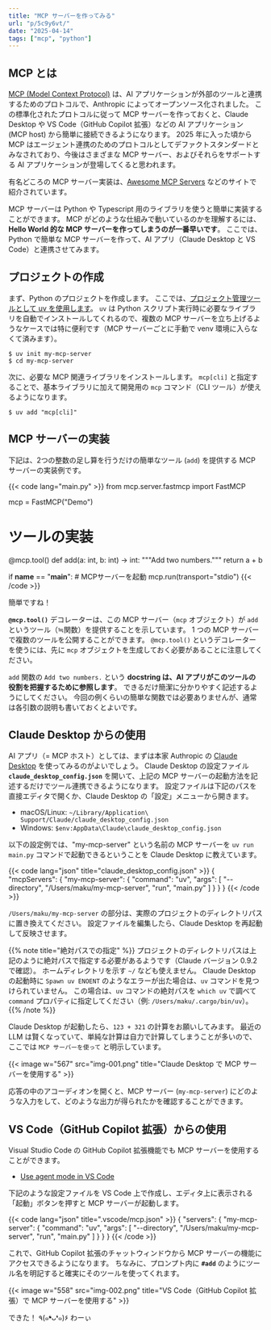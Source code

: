 ```yaml
---
title: "MCP サーバーを作ってみる"
url: "p/5c9y6vt/"
date: "2025-04-14"
tags: ["mcp", "python"]
---
```


MCP とは
----

[MCP (Model Context Protocol)](https://modelcontextprotocol.io/) は、AI アプリケーションが外部のツールと連携するためのプロトコルで、Anthropic によってオープンソース化されました。
この標準化されたプロトコルに従って MCP サーバーを作っておくと、Claude Desktop や VS Code（GitHub Copilot 拡張）などの AI アプリケーション (MCP host) から簡単に接続できるようになります。
2025 年に入った頃から MCP はエージェント連携のためのプロトコルとしてデファクトスタンダードとみなされており、今後はさまざまな MCP サーバー、およびそれらをサポートする AI アプリケーションが登場してくると思われます。

有名どころの MCP サーバー実装は、[Awesome MCP Servers](https://github.com/punkpeye/awesome-mcp-servers) などのサイトで紹介されています。

MCP サーバーは Python や Typescript 用のライブラリを使うと簡単に実装することができます。
MCP がどのような仕組みで動いているのかを理解するには、**Hello World 的な MCP サーバーを作ってしまうのが一番早いです**。
ここでは、Python で簡単な MCP サーバーを作って、AI アプリ（Claude Desktop と VS Code）と連携させてみます。


プロジェクトの作成
----

まず、Python のプロジェクトを作成します。
ここでは、[プロジェクト管理ツールとして uv を使用します](https://maku77.github.io/p/fjsfjpw/)。
`uv` は Python スクリプト実行時に必要なライブラリを自動でインストールしてくれるので、複数の MCP サーバーを立ち上げるようなケースでは特に便利です（MCP サーバーごとに手動で venv 環境に入らなくて済みます）。

```console
$ uv init my-mcp-server
$ cd my-mcp-server
```

次に、必要な MCP 関連ライブラリをインストールします。
`mcp[cli]` と指定することで、基本ライブラリに加えて開発用の `mcp` コマンド（CLI ツール）が使えるようになります。

```console
$ uv add "mcp[cli]"
```


MCP サーバーの実装
----

下記は、2つの整数の足し算を行うだけの簡単なツール (`add`) を提供する MCP サーバーの実装例です。

{{< code lang="main.py" >}}
from mcp.server.fastmcp import FastMCP

mcp = FastMCP("Demo")

# ツールの実装
@mcp.tool()
def add(a: int, b: int) -> int:
    """Add two numbers."""
    return a + b

if __name__ == "__main__":
    # MCPサーバーを起動
    mcp.run(transport="stdio")
{{< /code >}}

簡単ですね！

**`@mcp.tool()`** デコレーターは、この MCP サーバー（`mcp` オブジェクト）が `add` というツール（≒関数）を提供することを示しています。
1 つの MCP サーバーで複数のツールを公開することができます。
`@mcp.tool()` というデコレーターを使うには、先に `mcp` オブジェクトを生成しておく必要があることに注意してください。

`add` 関数の `Add two numbers.` という **docstring は、AI アプリがこのツールの役割を把握するために参照します**。
できるだけ簡潔に分かりやすく記述するようにしてください。
今回の例くらいの簡単な関数では必要ありませんが、通常は各引数の説明も書いておくとよいです。


Claude Desktop からの使用
----

AI アプリ（= MCP ホスト）としては、まずは本家 Authropic の [Claude Desktop](https://claude.ai/download) を使ってみるのがよいでしょう。
Claude Desktop の設定ファイル **`claude_desktop_config.json`** を開いて、上記の MCP サーバーの起動方法を記述するだけでツール連携できるようになります。
設定ファイルは下記のパスを直接エディタで開くか、Claude Desktop の「設定」メニューから開きます。

- macOS/Linux: `~/Library/Application\ Support/Claude/claude_desktop_config.json`
- Windows: `$env:AppData\Claude\claude_desktop_config.json`

以下の設定例では、"my-mcp-server" という名前の MCP サーバーを `uv run main.py` コマンドで起動できるということを Claude Desktop に教えています。

{{< code lang="json" title="claude_desktop_config.json" >}}
{
    "mcpServers": {
        "my-mcp-server": {
            "command": "uv",
            "args": [
                "--directory",
                "/Users/maku/my-mcp-server",
                "run",
                "main.py"
            ]
        }
    }
}
{{< /code >}}

`/Users/maku/my-mcp-server` の部分は、実際のプロジェクトのディレクトリパスに置き換えてください。
設定ファイルを編集したら、Claude Desktop を再起動して反映させます。

{{% note title="絶対パスでの指定" %}}
プロジェクトのディレクトリパスは上記のように絶対パスで指定する必要があるようです（Claude バージョン 0.9.2 で確認）。
ホームディレクトリを示す `~/` なども使えません。
Claude Desktop の起動時に `Spawn uv ENOENT` のようなエラーが出た場合は、`uv` コマンドを見つけられていません。
この場合は、`uv` コマンドの絶対パスを `which uv` で調べて `command` プロパティに指定してください（例: `/Users/maku/.cargo/bin/uv`）。
{{% /note %}}

Claude Desktop が起動したら、`123 + 321` の計算をお願いしてみます。
最近の LLM は賢くなっていて、単純な計算は自力で計算してしまうことが多いので、ここでは `MCP サーバーを使って` と明示しています。

{{< image w="567" src="img-001.png" title="Claude Desktop で MCP サーバーを使用する" >}}

応答の中のアコーディオンを開くと、MCP サーバー (`my-mcp-server`) にどのような入力をして、どのような出力が得られたかを確認することができます。


VS Code（GitHub Copilot 拡張）からの使用
----

Visual Studio Code の GitHub Copilot 拡張機能でも MCP サーバーを使用することができます。

- [Use agent mode in VS Code](https://code.visualstudio.com/docs/copilot/chat/chat-agent-mode)

下記のような設定ファイルを VS Code 上で作成し、エディタ上に表示される「起動」ボタンを押すと MCP サーバーが起動します。

{{< code lang="json" title=".vscode/mcp.json" >}}
{
  "servers": {
    "my-mcp-server": {
      "command": "uv",
      "args": [
        "--directory",
        "/Users/maku/my-mcp-server",
        "run",
        "main.py"
      ]
    }
  }
}
{{< /code >}}

これで、GitHub Copilot 拡張のチャットウィンドウから MCP サーバーの機能にアクセスできるようになります。
ちなみに、プロンプト内に **`#add`** のようにツール名を明記すると確実にそのツールを使ってくれます。

{{< image w="558" src="img-002.png" title="VS Code（GitHub Copilot 拡張）で MCP サーバーを使用する" >}}

できた！ ٩(๑❛ᴗ❛๑)۶ わーぃ

